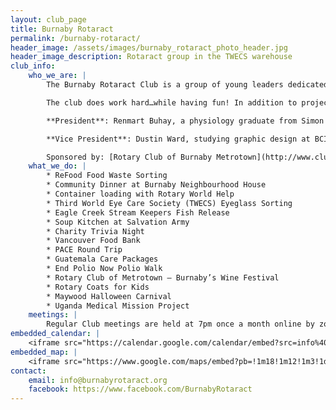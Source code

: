 ```yaml
---
layout: club_page
title: Burnaby Rotaract
permalink: /burnaby-rotaract/
header_image: /assets/images/burnaby_rotaract_photo_header.jpg
header_image_description: Rotaract group in the TWECS warehouse
club_info:
    who_we_are: |
        The Burnaby Rotaract Club is a group of young leaders dedicated to serving the global community, one innovative project at a time! Year-round projects include container loading with Rotary World Help and Community Dinner with the Burnaby Neighborhood House. In addition, the club spearheads the planning and execution of the PAcific Canadian Experience (PACE) roundtrip in partnership with local Rotaract Clubs from District 5040 and 5020.

        The club does work hard…while having fun! In addition to projects, the club conducts several socials throughout the year including Christmas, burger fundraisers and comedy nights! The club’s success would not be possible were it not for the amiable members, companionship with other Rotaract clubs in the district and the sponsorship of its sponsoring Rotary clubs who are dedicated to attend and support the club’s events. 

        **President**: Renmart Buhay, a physiology graduate from Simon Fraser University and researcher with a passion for public health and healthcare. Hobbies include writing, graphic illustration and breakdancing.

        **Vice President**: Dustin Ward, studying graphic design at BCIT. Hobbies include photography and outdoors.

        Sponsored by: [Rotary Club of Burnaby Metrotown](http://www.clubrunner.ca/Portal/Home.aspx?cid=746), the [Rotary Club of Burnaby Deer Lake](http://www.clubrunner.ca/Portal/Home.aspx?cid=356), and the [Rotary Club of Burnaby](http://www.rotaryburnaby.org/)
    what_we_do: |
        * ReFood Food Waste Sorting 
        * Community Dinner at Burnaby Neighbourhood House 
        * Container loading with Rotary World Help
        * Third World Eye Care Society (TWECS) Eyeglass Sorting 
        * Eagle Creek Stream Keepers Fish Release 
        * Soup Kitchen at Salvation Army 
        * Charity Trivia Night 
        * Vancouver Food Bank 
        * PACE Round Trip 
        * Guatemala Care Packages 
        * End Polio Now Polio Walk 
        * Rotary Club of Metrotown – Burnaby’s Wine Festival 
        * Rotary Coats for Kids 
        * Maywood Halloween Carnival 
        * Uganda Medical Mission Project 
    meetings: |
        Regular Club meetings are held at 7pm once a month online by zoom.
embedded_calendar: |
    <iframe src="https://calendar.google.com/calendar/embed?src=info%40burnabyrotaract.org&amp;ctz=America%2FVancouver" style="border: 0" scrolling="no" width="100%" height="600" frameborder="0"></iframe>
embedded_map: |
    <iframe src="https://www.google.com/maps/embed?pb=!1m18!1m12!1m3!1d2605.691357705569!2d-123.00653858428404!3d49.22538017932514!2m3!1f0!2f0!3f0!3m2!1i1024!2i768!4f13.1!3m3!1m2!1s0x410b7f3f71654fdf%3A0x6823eff1bd41a100!2sBurnaby+Neighbourhood+House!5e0!3m2!1spt-BR!2sca!4v1509994912768" style="border: 0px none; pointer-events: none;" allowfullscreen="" width="600" height="600" frameborder="0"></iframe>
contact:
    email: info@burnabyrotaract.org
    facebook: https://www.facebook.com/BurnabyRotaract
---
```

